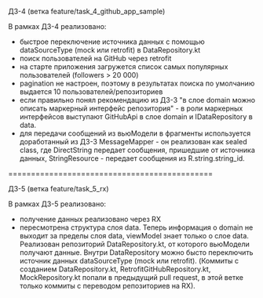 ДЗ-4 (ветка feature/task_4_github_app_sample)

В рамках ДЗ-4 реализовано:
* быстрое переключение источника данных с помощью dataSourceType (mock или retrofit)
  в DataRepository.kt
* поиск пользователей на GitHub через retrofit
* на старте приложения загружется список самых популярных пользователей (followers > 20 000)
* pagination не настроен, поэтому в результатах поиска  по умолчанию
  выдается 10 пользователей/репозиториев
* если правильно понял рекомендацию из ДЗ-3 "в слое domain можно описать маркерный
  интерфейс репозитория" - в роли маркерных интерфейсов выступают GitHubApi в слое domain
  и IDataRepository в data.
* для передачи сообщений из вьюМодели в фрагменты используется доработанный из ДЗ-3
  MessageMapper - он реализован как sealed class, где DirectString передает сообщения,
  пришедшие от источника данных, StringResource - передает сообщения из R.string.string_id.

=============================================

ДЗ-5 (ветка feature/task_5_rx)

В рамках ДЗ-5 реализовано:
* получение данных реализовано через RX
* пересмотрена структура слоя data. Теперь информация о domain не выходит за пределы слоя data,
  viewModel знает только о слое data.
  Реализован репозиторий DataRepository.kt, от которого вьюМодели получают данные.
  Внутри DataRepository можно бысто переключить источник данных dataSourceType (mock или retrofit).
  (Коммиты с созданием DataRepository.kt, RetrofitGitHubRepository.kt, MockRepository.kt
  попали в предыдущий pull request, в этой ветке только коммиты с переводом репозиториев на RX).